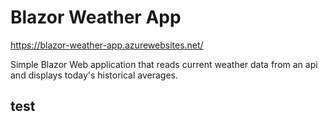 # Blazor Weather App

https://blazor-weather-app.azurewebsites.net/

Simple Blazor Web application that reads current weather data from an api and displays today's historical averages.

## test
